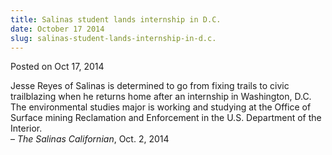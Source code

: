 ```yaml
---
title: Salinas student lands internship in D.C.
date: October 17 2014
slug: salinas-student-lands-internship-in-d.c.
---
```


 



<span class="date">Posted on Oct 17, 2014    </span>
<p>Jesse Reyes of Salinas is determined to go from fixing trails to
civic trailblazing when he returns home after an internship in
Washington, D.C. The environmental studies major is working and
studying at the Office of Surface mining Reclamation and
Enforcement in the U.S. Department of the Interior.<br>
&#x2013; <em>The Salinas Californian</em>, Oct. 2, 2014</br></p>





```
